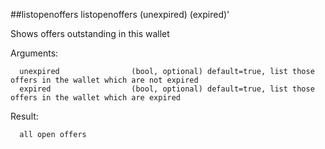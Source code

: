 ##listopenoffers
listopenoffers (unexpired) (expired)'

Shows offers outstanding in this wallet

Arguments:
```
  unexpired                (bool, optional) default=true, list those offers in the wallet which are not expired
  expired                  (bool, optional) default=true, list those offers in the wallet which are expired

```
Result:
```
  all open offers

```
